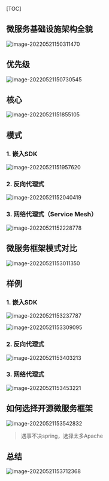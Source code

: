 [TOC]



## 微服务基础设施架构全貌

![image-20220521150311470](static/images/image-20220521150311470.png)

## 优先级

![image-20220521150730545](static/images/image-20220521150730545.png)

## 核心

![image-20220521151855105](static/images/image-20220521151855105.png)



## 模式

### 1. 嵌入SDK

![image-20220521151957620](static/images/image-20220521151957620.png)

### 2. 反向代理式

![image-20220521152040419](static/images/image-20220521152040419.png)

### 3. 网络代理式（Service Mesh）

![image-20220521152228778](static/images/image-20220521152228778.png)



## 微服务框架模式对比

![image-20220521153011350](static/images/image-20220521153011350.png)



## 样例

### 1. 嵌入SDK

![image-20220521153237787](static/images/image-20220521153237787.png)

![image-20220521153309095](static/images/image-20220521153309095.png)

### 2. 反向代理式

![image-20220521153403213](static/images/image-20220521153403213.png)

### 3. 网络代理式

![image-20220521153453221](static/images/image-20220521153453221.png)

## 如何选择开源微服务框架

![image-20220521153542832](static/images/image-20220521153542832.png)

> 遇事不决spring，选择太多Apache

## 总结

![image-20220521153712368](static/images/image-20220521153712368.png)